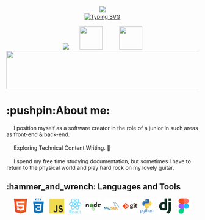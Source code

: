<!-- logo#klmnzki-->
<div align="center">
  <a href='https://github.com/Klmnzki' /><img src="https://i.postimg.cc/JzCv5Bgh/klmnzki2.gif" width="600"/></a>
</div>
<!--scrolling text-->
<div align='center'>
  <a href="https://git.io/typing-svg"><img src="https://readme-typing-svg.demolab.com?font=Fira+Code&size=18&pause=1000&color=1DF756&center=true&width=545&height=60&lines=Front-end+developer+%26+UX%2FUI+designer" alt="Typing SVG" /></a><br><br>
</div>
<!--hyperlinks(ds,tg,donate)-->
<div align="center">
  &nbsp;&nbsp;&nbsp;&nbsp;&nbsp;&nbsp;&nbsp;&nbsp;&nbsp;&nbsp;&nbsp;&nbsp;&nbsp;&nbsp;<a href='https://discord.gg/qsQPgxfDYV'><img src='https://img.icons8.com/color/discord--v2.png'/></a>&nbsp;&nbsp;&nbsp;ㅤ
  <a href='https://t.me/klmnzki'><img src='https://kivys.stripocdn.email/content/guids/CABINET_045d1e49435dca840ec28330e901fa9e/images/72661626089274299.png' width='60' height='60' /></a>&nbsp;&nbsp;&nbsp;&nbsp;&nbsp;&nbsp;&nbsp;&nbsp;&nbsp;&nbsp;
  <a href='hex.bers@yandex.ru'><img src='https://cdn4.iconfinder.com/data/icons/logo-brand/512/gmail_google_mail_email-64.png' width='60' height='60'  /></a>ㅤㅤ
  ㅤㅤ
</div>
<!-- neon line-->
<a href='#'><img align='center' src="https://steamuserimages-a.akamaihd.net/ugc/2443838570020147949/4539163CD08B349CE81FC6A0F87DA042724B23BF/" height='100' width='1500' /></a>
<h1>:pushpin:About me:</h1>

<!-- animation before text about me -->
<div>
  <img src='https://media.tenor.com/6u7kXhsPPh0AAAAi/loading.gif' width='15' height='15' /> I position myself as a software creator in the role of a junior in such areas as front-end & back-end.<br>
  <br>
  <img src='https://media.tenor.com/6u7kXhsPPh0AAAAi/loading.gif' width='15' height='15' /> Exploring Technical Content Writing. 🌿<br>
  <br>
  <img src='https://media.tenor.com/6u7kXhsPPh0AAAAi/loading.gif' width='15' height='15' /> I spend my free time studying documentation, but sometimes I have to return to the physical world and play hard rock on my lovely guitar.
</div>
<p></p>
<p align='center'><h2>  :hammer_and_wrench: Languages and Tools </h2></p>
<!-- icons of the tools and lang-->
<div align='center'>
  <img src="https://github.com/devicons/devicon/blob/master/icons/html5/html5-original.svg" title="HTML5" alt="HTML" width="40" height="40"/>&nbsp;
  <img src="https://github.com/devicons/devicon/blob/master/icons/css3/css3-plain-wordmark.svg"  title="CSS3" alt="CSS" width="40" height="40"/>&nbsp;
  <img src="https://github.com/devicons/devicon/blob/master/icons/javascript/javascript-original.svg" title="JavaScript" alt="JavaScript" width="40" height="40"/>&nbsp;
  <img src="https://github.com/devicons/devicon/blob/master/icons/react/react-original-wordmark.svg" title="React" alt="React" width="40" height="40"/>&nbsp;
  <img src="https://github.com/devicons/devicon/blob/master/icons/nodejs/nodejs-original-wordmark.svg" title="NodeJS" alt="NodeJS" width="40" height="40"/>&nbsp;
  <img src="https://github.com/devicons/devicon/blob/master/icons/mysql/mysql-original-wordmark.svg" title="MySQL"  alt="MySQL" width="40" height="40"/>&nbsp;
  <img src="https://github.com/devicons/devicon/blob/master/icons/git/git-original-wordmark.svg" title="Git" **alt="Git" width="40" height="40"/>
  <img src="https://github.com/devicons/devicon/blob/master/icons/python/python-original-wordmark.svg" title="Python"  alt="Python" width="40" height="40"/>&nbsp;
  <img src='https://github.com/devicons/devicon/blob/master/icons/django/django-plain.svg' title="Django"  alt="Django" width="40" height="40"/>&nbsp;
  <img src='https://raw.githubusercontent.com/devicons/devicon/ca28c779441053191ff11710fe24a9e6c23690d6/icons/figma/figma-original.svg' title="Figma"  alt="Figma" width="40" height="40" style="transition: transform 0.5;" onmouseover="this.style.transform='scale(5)'" onmouseout="this.style.transform='scale(1)'" />&nbsp;
</div>

